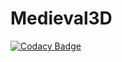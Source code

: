 # Medieval3D
[![Codacy Badge](https://app.codacy.com/project/badge/Grade/1110db9219c745abb486d4361fc62ae0)](https://www.codacy.com/gh/KalDev-Games/Medieval3D/dashboard?utm_source=github.com&amp;utm_medium=referral&amp;utm_content=KalDev-Games/Medieval3D&amp;utm_campaign=Badge_Grade)
